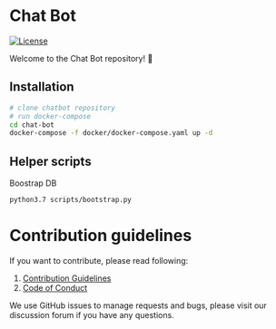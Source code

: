 # Chat Bot

[![License](https://img.shields.io/badge/License-Apache%202.0-blue.svg)](https://opensource.org/licenses/Apache-2.0)

Welcome to the Chat Bot repository! :robot:

## Installation

```bash
# clone chatbot repository
# run docker-compose
cd chat-bot
docker-compose -f docker/docker-compose.yaml up -d
```

## Helper scripts

Boostrap DB

```
python3.7 scripts/bootstrap.py
```

# Contribution guidelines

If you want to contribute, please read following:
1. [Contribution Guidelines](CONTRIBUTING.md)
1. [Code of Conduct](CODE_OF_CONDUCT.md)

We use GitHub issues to manage requests and bugs, please visit our discussion forum if you have any questions.
